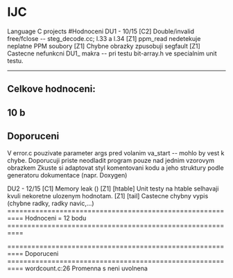 # IJC
Language C projects
#Hodnoceni
DU1 - 10/15
\[C2]   Double/invalid free/fclose -- steg_decode.cc; l.33 a l.34
\[Z1]   ppm_read nedetekuje neplatne PPM soubory
\[Z1]   Chybne obrazky zpusobuji segfault
\[Z1]   Castecne nefunkcni DU1_ makra -- pri testu bit-array.h ve specialnim unit testu.

--------------------------------------------------
Celkove hodnoceni:
--------------------------------------------------
10 b
--------------------------------------------------
Doporuceni
--------------------------------------------------
V error.c pouzivate parameter args pred volanim va_start -- mohlo by vest k chybe.
Doporucuji priste neodladit program pouze nad jednim vzorovym obrazkem
Zkuste si adaptovat styl komentovani kodu a jeho struktury podle generatoru dokumentace (napr. Doxygen)


DU2 - 12/15
\[C1]           Memory leak ()
\[Z1]  \[htable] Unit testy na htable selhavaji kvuli nekoretne ulozenym hodnotam.
\[Z1]  \[tail]   Castecne chybny vypis (chybne radky, radky navic,...)
\==========================================================
Hodnoceni =  12 bodu
\==========================================================

\==========================================================
Doporuceni
\==========================================================
wordcount.c:26 Promenna s neni uvolnena

